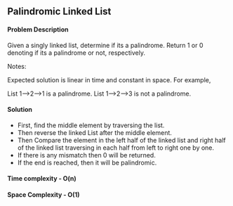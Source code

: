 ## Palindromic Linked List

#### Problem Description

Given a singly linked list, determine if its a palindrome. Return 1 or 0 denoting if its a palindrome or not, respectively.

Notes:

Expected solution is linear in time and constant in space.
For example,

List 1-->2-->1 is a palindrome.
List 1-->2-->3 is not a palindrome.

#### Solution
- First, find the middle element by traversing the list.
- Then reverse the linked List after the middle element.
- Then Compare the element in the left half of the linked list and right half of the linked list traversing in each half from left to right one by one.
- If there is any mismatch then 0 will be returned.
- If the end is reached, then it will be palindromic.

#### Time complexity - O(n)
#### Space Complexity - O(1)